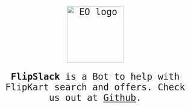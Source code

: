<html><head>
    <meta charset="utf-8">
    <title>cactoos.org</title>
    <meta name="description" content="Object-Oriented Java Primitives">
    <meta name="keywords" content="object-oriented programming, OOP, Java, elegant objects">
    <meta name="viewport" content="width=device-width, initial-scale=1.0">
    <link rel="shortcut icon" href="https://cdn.dribbble.com/users/123162/screenshots/1261058/logo_1x.png">
    <style>
    * {
      font-family: monospace;
      font-size: 24px;
    }
    .center {
      text-align: center;
      width: 20em;
      height: 20em;
      position: absolute;
      top:0;
      bottom: 0;
      left: 0;
      right: 0;
      margin: auto;
    }
    </style>
  </head>
  <body>
    <div class="center">
      <p><img src="https://cdn.dribbble.com/users/123162/screenshots/1261058/logo_1x.png" style="height:150px;" alt="EO logo"></p>
      <p>
        <strong>FlipSlack</strong> is a Bot to help with FlipKart search and offers.
        Check us out at <a href="https://github.com/maikeffi/apiai_slack_flipkart">Github</a>.
      </p>
    </div>
  

</body></html>
